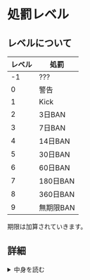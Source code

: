 # 処罰レベル
## レベルについて

| レベル | 処罰 |
| ----| ---- |
| -1 | ??? |
| 0 | 警告 |
| 1 | Kick |
| 2 | 3日BAN |
| 3 | 7日BAN |
| 4 | 14日BAN |
| 5 | 30日BAN |
| 6 | 60日BAN |
| 7 | 180日BAN |
| 8 | 360日BAN |
| 9 | 無期限BAN |
期限は加算されていきます。

## 詳細
<details><summary>中身を読む</summary><div>

## あくまでも目安ということを忘れないでください

## level 9
|  |
| - |
| 割れアカウントでのログイン |
| サーバーに対し、多大な損害を出した場合 | 
| 悪質なチート |
## level 8

|  |
| - |
| |
## level 7

|  |
| - |
| 一切の反省が見られない |
## level 6

|  |
| - |
| 運営を装う行為 |
| 情報漏洩(個人情報など) |
## level 5

|  |
| - |
| 他サービスの宣伝 |
| hato鯖にとって不利益な情報を流す |
| 透視 |
## level 4

| |
| - |
| 不快になるチャットの連投 |
## level 3

|  |
| - |
| 重度なチャットの連投 |
## level 2

|  |
| - |
| |
| 不快になるチャット |
</div></details>
